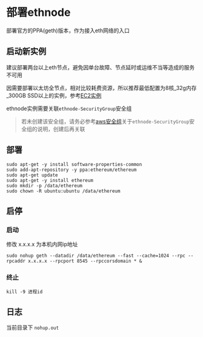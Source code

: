 # 部署ethnode
部署官方的PPA(geth)版本，作为接入eth网络的入口

## 启动新实例
建议部署两台以上eth节点，避免因单台故障、节点延时或运维不当等造成的服务不可用

因需要部署以太坊全节点，相对比较耗费资源，所以推荐最低配置为8核_32g内存_300GB SSD以上的实例，参考[EC2实例](new_ec2_cn.md)


ethnode实例需要关联`ethnode-SecurityGroup`安全组
> 若未创建该安全组，请务必参考[aws安全组](security_group_cn.md)关于`ethnode-SecurityGroup`安全组的说明，创建后再关联

## 部署
```
sudo apt-get -y install software-properties-common
sudo add-apt-repository -y ppa:ethereum/ethereum
sudo apt-get update
sudo apt-get -y install ethereum
sudo mkdir -p /data/ethereum
sudo chown -R ubuntu:ubuntu /data/ethereum
```

## 启停

### 启动
修改 x.x.x.x 为本机内网ip地址

```
sudo nohup geth --datadir /data/ethereum --fast --cache=1024 --rpc --rpcaddr x.x.x.x --rpcport 8545 --rpccorsdomain * &
```

### 终止
`kill -9 进程id`

## 日志

当前目录下 `nohup.out`
